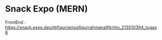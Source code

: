 # Snack Expo (MERN)

FrontEnd :
https://snack.expo.dev/@fiqur/amusfiqurrahmanalfikrihn_213510394_tugas6
